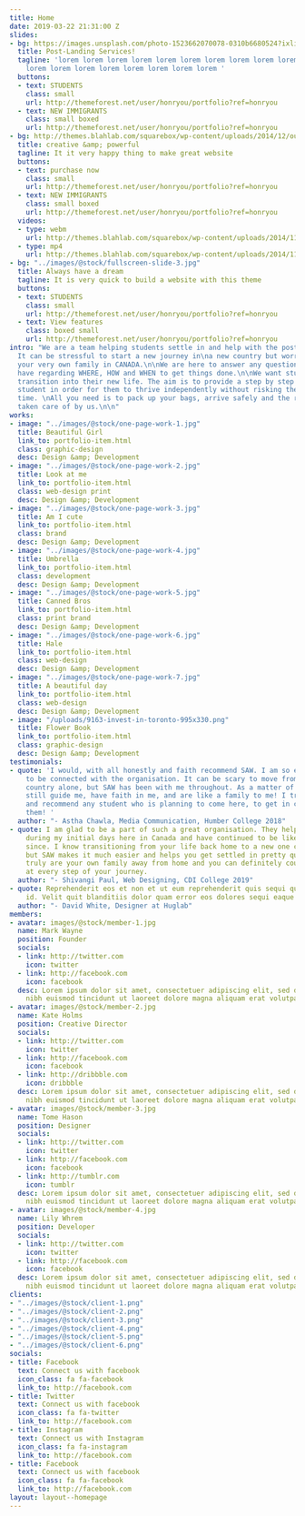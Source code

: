 ```yaml
---
title: Home
date: 2019-03-22 21:31:00 Z
slides:
- bg: https://images.unsplash.com/photo-1523662070078-0310b6680524?ixlib=rb-1.2.1&ixid=eyJhcHBfaWQiOjEyMDd9&auto=format&fit=crop&w=1050&q=80
  title: Post-Landing Services!
  tagline: 'lorem lorem lorem lorem lorem lorem lorem lorem lorem lorem lorem lorem
    lorem lorem lorem lorem lorem lorem lorem lorem '
  buttons:
  - text: STUDENTS
    class: small
    url: http://themeforest.net/user/honryou/portfolio?ref=honryou
  - text: NEW IMMIGRANTS
    class: small boxed
    url: http://themeforest.net/user/honryou/portfolio?ref=honryou
- bg: http://themes.blahlab.com/squarebox/wp-content/uploads/2014/12/out-short.jpg
  title: creative &amp; powerful
  tagline: It it very happy thing to make great website
  buttons:
  - text: purchase now
    class: small
    url: http://themeforest.net/user/honryou/portfolio?ref=honryou
  - text: NEW IMMIGRANTS
    class: small boxed
    url: http://themeforest.net/user/honryou/portfolio?ref=honryou
  videos:
  - type: webm
    url: http://themes.blahlab.com/squarebox/wp-content/uploads/2014/11/out-short.webm
  - type: mp4
    url: http://themes.blahlab.com/squarebox/wp-content/uploads/2014/11/out-short.mp4
- bg: "../images/@stock/fullscreen-slide-3.jpg"
  title: Always have a dream
  tagline: It is very quick to build a website with this theme
  buttons:
  - text: STUDENTS
    class: small
    url: http://themeforest.net/user/honryou/portfolio?ref=honryou
  - text: View features
    class: boxed small
    url: http://themeforest.net/user/honryou/portfolio?ref=honryou
intro: "We are a team helping students settle in and help with the post landing needs.
  It can be stressful to start a new journey in\na new country but worry not we are
  your very own family in CANADA.\n\nWe are here to answer any question you might
  have regarding WHERE, HOW and WHEN to get things done.\n\nWe want students to SMOOTHLY
  transition into their new life. The aim is to provide a step by step plan for every
  student in order for them to thrive independently without risking their educational
  time. \nAll you need is to pack up your bags, arrive safely and the rest would be
  taken care of by us.\n\n"
works:
- image: "../images/@stock/one-page-work-1.jpg"
  title: Beautiful Girl
  link_to: portfolio-item.html
  class: graphic-design
  desc: Design &amp; Development
- image: "../images/@stock/one-page-work-2.jpg"
  title: Look at me
  link_to: portfolio-item.html
  class: web-design print
  desc: Design &amp; Development
- image: "../images/@stock/one-page-work-3.jpg"
  title: Am I cute
  link_to: portfolio-item.html
  class: brand
  desc: Design &amp; Development
- image: "../images/@stock/one-page-work-4.jpg"
  title: Umbrella
  link_to: portfolio-item.html
  class: development
  desc: Design &amp; Development
- image: "../images/@stock/one-page-work-5.jpg"
  title: Canned Bros
  link_to: portfolio-item.html
  class: print brand
  desc: Design &amp; Development
- image: "../images/@stock/one-page-work-6.jpg"
  title: Hale
  link_to: portfolio-item.html
  class: web-design
  desc: Design &amp; Development
- image: "../images/@stock/one-page-work-7.jpg"
  title: A beautiful day
  link_to: portfolio-item.html
  class: web-design
  desc: Design &amp; Development
- image: "/uploads/9163-invest-in-toronto-995x330.png"
  title: Flower Book
  link_to: portfolio-item.html
  class: graphic-design
  desc: Design &amp; Development
testimonials:
- quote: 'I would, with all honestly and faith recommend SAW. I am so ever grateful
    to be connected with the organisation. It can be scary to move from your home
    country alone, but SAW has been with me throughout. As a matter of fact, they
    still guide me, have faith in me, and are like a family to me! I trust them fully,
    and recommend any student who is planning to come here, to get in contact with
    them! '
  author: "- Astha Chawla, Media Communication, Humber College 2018"
- quote: I am glad to be a part of such a great organisation. They helped me a lot
    during my initial days here in Canada and have continued to be like a family ever
    since. I know transitioning from your life back home to a new one can be difficult
    but SAW makes it much easier and helps you get settled in pretty quickly. They
    truly are your own family away from home and you can definitely count on them
    at every step of your journey.
  author: "- Shivangi Paul, Web Designing, CDI College 2019"
- quote: Reprehenderit eos et non et ut eum reprehenderit quis sequi quia vel repellendus
    id. Velit quit blanditiis dolor quam error eos dolores sequi eaque rerum est.
  author: "- David White, Designer at Huglab"
members:
- avatar: images/@stock/member-1.jpg
  name: Mark Wayne
  position: Founder
  socials:
  - link: http://twitter.com
    icon: twitter
  - link: http://facebook.com
    icon: facebook
  desc: Lorem ipsum dolor sit amet, consectetuer adipiscing elit, sed diam nonummy
    nibh euismod tincidunt ut laoreet dolore magna aliquam erat volutpat consectetue.
- avatar: images/@stock/member-2.jpg
  name: Kate Holms
  position: Creative Director
  socials:
  - link: http://twitter.com
    icon: twitter
  - link: http://facebook.com
    icon: facebook
  - link: http://dribbble.com
    icon: dribbble
  desc: Lorem ipsum dolor sit amet, consectetuer adipiscing elit, sed diam nonummy
    nibh euismod tincidunt ut laoreet dolore magna aliquam erat volutpat consectetue.
- avatar: images/@stock/member-3.jpg
  name: Tome Hason
  position: Designer
  socials:
  - link: http://twitter.com
    icon: twitter
  - link: http://facebook.com
    icon: facebook
  - link: http://tumblr.com
    icon: tumblr
  desc: Lorem ipsum dolor sit amet, consectetuer adipiscing elit, sed diam nonummy
    nibh euismod tincidunt ut laoreet dolore magna aliquam erat volutpat consectetue.
- avatar: images/@stock/member-4.jpg
  name: Lily Whrem
  position: Developer
  socials:
  - link: http://twitter.com
    icon: twitter
  - link: http://facebook.com
    icon: facebook
  desc: Lorem ipsum dolor sit amet, consectetuer adipiscing elit, sed diam nonummy
    nibh euismod tincidunt ut laoreet dolore magna aliquam erat volutpat consectetue.
clients:
- "../images/@stock/client-1.png"
- "../images/@stock/client-2.png"
- "../images/@stock/client-3.png"
- "../images/@stock/client-4.png"
- "../images/@stock/client-5.png"
- "../images/@stock/client-6.png"
socials:
- title: Facebook
  text: Connect us with facebook
  icon_class: fa fa-facebook
  link_to: http://facebook.com
- title: Twitter
  text: Connect us with facebook
  icon_class: fa fa-twitter
  link_to: http://facebook.com
- title: Instagram
  text: Connect us with Instagram
  icon_class: fa fa-instagram
  link_to: http://facebook.com
- title: Facebook
  text: Connect us with facebook
  icon_class: fa fa-facebook
  link_to: http://facebook.com
layout: layout--homepage
---
```


